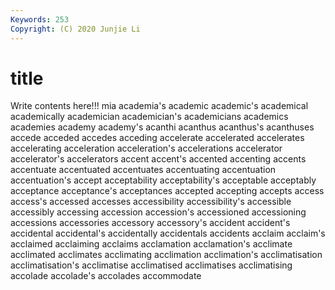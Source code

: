 ```yaml
---
Keywords: 253
Copyright: (C) 2020 Junjie Li
---
```


# title

Write contents here!!!
mia 
academia's
academic 
academic's 
academical 
academically 
academician 
academician's 
academicians 
academics 
academies 
academy
academy's 
acanthi 
acanthus 
acanthus's 
acanthuses 
accede 
acceded 
accedes 
acceding 
accelerate
accelerated 
accelerates 
accelerating 
acceleration 
acceleration's 
accelerations 
accelerator 
accelerator's 
accelerators 
accent
accent's 
accented 
accenting 
accents 
accentuate 
accentuated 
accentuates 
accentuating 
accentuation 
accentuation's
accept 
acceptability 
acceptability's 
acceptable 
acceptably 
acceptance 
acceptance's 
acceptances 
accepted 
accepting
accepts 
access 
access's 
accessed 
accesses 
accessibility 
accessibility's 
accessible 
accessibly 
accessing
accession 
accession's 
accessioned 
accessioning 
accessions 
accessories 
accessory 
accessory's 
accident 
accident's
accidental 
accidental's 
accidentally 
accidentals 
accidents 
acclaim 
acclaim's 
acclaimed 
acclaiming 
acclaims
acclamation 
acclamation's 
acclimate 
acclimated 
acclimates 
acclimating 
acclimation 
acclimation's 
acclimatisation 
acclimatisation's
acclimatise 
acclimatised 
acclimatises 
acclimatising 
accolade 
accolade's 
accolades 
accommodate 
